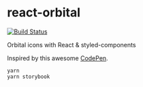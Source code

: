 # react-orbital
[![Build Status](https://travis-ci.org/xavcz/react-orbital.svg?branch=master)](https://travis-ci.org/xavcz/react-orbital)

Orbital icons with React &amp; styled-components

Inspired by this awesome [CodePen](http://codepen.io/pieter-biesemans/pen/xqVBdK).

```
yarn
yarn storybook
```
